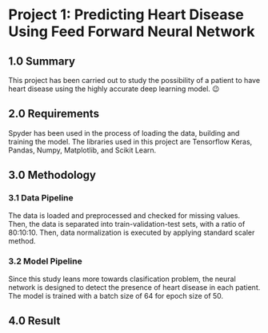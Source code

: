 # Project 1: Predicting Heart Disease Using Feed Forward Neural Network

## 1.0 Summary 
This project has been carried out to study the possibility of a patient to have heart disease using the highly accurate deep learning model. 😉

## 2.0 Requirements
Spyder has been used in the process of loading the data, building and training the model. The libraries used in this project are Tensorflow Keras, Pandas, Numpy, Matplotlib, and Scikit Learn.

## 3.0 Methodology
### 3.1 Data Pipeline
The data is loaded and preprocessed and checked for missing values. Then, the data is separated into train-validation-test sets, with a ratio of 80:10:10. Then, data normalization is executed by applying standard scaler method.  

### 3.2 Model Pipeline
Since this study leans more towards clasification problem, the neural network is designed to detect the presence of heart disease in each patient. The model is trained with a batch size of 64 for epoch size of 50.

## 4.0 Result





